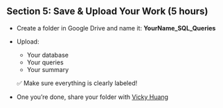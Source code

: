 ## **Section 5: Save & Upload Your Work (5 hours)**

* Create a folder in Google Drive and name it: **YourName\_SQL\_Queries**  
* Upload:  
  * Your database  
  * Your queries  
  * Your summary

  ✅ Make sure everything is clearly labeled\!

* One you’re done, share your folder with [Vicky Huang](mailto:vicky.h@glocalfoundation.ca)